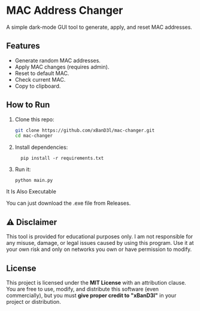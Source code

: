 # MAC Address Changer

A simple dark-mode GUI tool to generate, apply, and reset MAC addresses.

## Features
- Generate random MAC addresses.
- Apply MAC changes (requires admin).
- Reset to default MAC.
- Check current MAC.
- Copy to clipboard.

## How to Run
1. Clone this repo:  
   ```bash
   git clone https://github.com/xBanD3l/mac-changer.git
   cd mac-changer

2. Install dependencies:

         pip install -r requirements.txt

3. Run it:

       python main.py

It Is Also Executable

You can just download the .exe file from Releases.

## ⚠️ Disclaimer

This tool is provided for educational purposes only.
I am not responsible for any misuse, damage, or legal issues caused by using this program.
Use it at your own risk and only on networks you own or have permission to modify.

## License

This project is licensed under the **MIT License** with an attribution clause.  
You are free to use, modify, and distribute this software (even commercially), but you must **give proper credit to "xBanD3l"** in your project or distribution.

